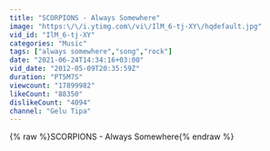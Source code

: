 ```yaml
---
title: "SCORPIONS - Always Somewhere"
image: "https:\/\/i.ytimg.com\/vi\/IlM_6-tj-XY\/hqdefault.jpg"
vid_id: "IlM_6-tj-XY"
categories: "Music"
tags: ["always somewhere","song","rock"]
date: "2021-06-24T14:34:16+03:00"
vid_date: "2012-05-09T20:35:59Z"
duration: "PT5M7S"
viewcount: "17899982"
likeCount: "88350"
dislikeCount: "4094"
channel: "Gelu Tipa"
---
```

{% raw %}SCORPIONS - Always Somewhere{% endraw %}
